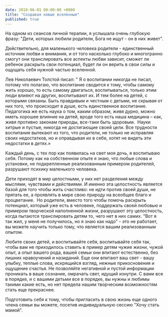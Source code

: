 ```yaml
---
date: 2018-06-01 00:00:00 +0000
title: "Создавая новые вселенные"
published: true
---
```

На одном из сеансов личной терапии, я услышала очень глубокую фразу: "Дети, которых любили родители, Бога не ищут - он в них живет".

Действительно, для маленького человека родители - единственный источник любви и внимания, и от того насколько глубоко и многогранно смогут они транслировать все аспекты любви зависит, сможет ли ребенок раскрыть свои потенциал, будет ли он верить в свои силы и ощущать себя нужной частью вселенной.

Лев Николаевич Толстой писал:
" Я о воспитании никогда не писал, потому что полагаю, что воспитание сводится к тому, чтобы самому жить хорошо, то есть самому двигаться, воспитываться, только этим люди влияют на других, воспитывают их. И тем более на детей, с которыми связаны. Быть правдивым и честным с детьми, не скрывая от них того, что происходит в душе, есть единственное воспитание. 
Педагогика же есть наука о том, каким образом, живя дурно, можно иметь хорошее влияние на детей, вроде того есть наша медицина – как, живя противно законам природы, все-таки быть здоровым. 
Науки хитрые и пустые, никогда не достигающие своей цели. Все трудности воспитания вытекают из того, что родители, не только не исправляя своих недостатков, но и оправдывая их в себе, хотят не видеть эти недостатки в детях.»

Каждый день, с тех пор как появилась на свет моя дочь, я воспитываю себя. Потому как на собственном опыте я знаю, что любые слова и установки, не подкрепленные реализованным примером родителей, разрушают психику маленького человека.

Дети приходят в мир целостными, у них нет разделения между мыслями, чувствами и действиями. И именно эта целостность является базой для того чтобы жить счастливо: не идти против своей души, не прятать ее, а проявлять в мире свою природу на всеобщее благо и процветание. 
Но родители, вместо того чтобы помочь раскрыть потенциал, который уже есть в человеке, поддержать своей любовью и примером творческой наполненной жизни, разрушают эту целостность, когда пытаются транслировать детям то, чего нет в них самих. "Вот я так жил, у меня не получилось, но я знаю как надо" - это не работает, вы можете научить только тому, что является вашим реализованным опытом.

Любите своих детей, и воспитывайте себя, воспитывайте себя так, чтобы вам не приходилось ставить в пример детям чужие жизни, чужой опыт, а опыт вашего рода, вашей семьи они впитают естественно, без лишних нравоучений и назиданий. Еще они впитают ваш свет - вашу улыбку, теплые слова, искрящийся взгляд, нежные прикосновения и ощущение счастья. Не позволяйте негативной и пустой информации проникать в ваше сознание, омрачать свет, идущий изнутри. С вами все в порядке, и с вашими детьми все в порядке, вы нужны и любимы такими какие есть, но нет предела нашим творческим возможностям стать еще прекраснее.

Подготовить себя к тому, чтобы пригласить в свою жизнь еще одного члена семьи вы можете, посетив индивидуальную сессию "Хочу стать мамой".
